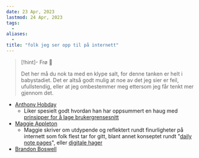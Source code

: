 ```yaml
---
date: 23 Apr, 2023
lastmod: 24 Apr, 2023
tags:
  - 
aliases:
  - 
title: "folk jeg ser opp til på internett"
---
```

> [!hint]- Frø  🌱
>
> Det her må du nok ta med en klype salt, for denne tanken er helt i babystadiet. Det er altså godt mulig at noe av det jeg sier er feil, ufullstendig, eller at jeg ombestemmer meg ettersom jeg får tenkt mer gjennom det.


- [Anthony Hobday](https://anthonyhobday.com/)
	- Liker spesielt godt hvordan han har oppsummert en haug med [prinsipper for å lage brukergrensesnitt](https://anthonyhobday.com/sideprojects/saferules/)
- [Maggie Appleton](https://maggieappleton.com/)
	- Maggie skriver om utdypende og reflektert rundt finurligheter på internett som folk flest tar for gitt, blant annet konseptet rundt "[daily note pages](https://maggieappleton.com/daily-notes)", eller [digitale hager](https://maggieappleton.com/garden)
- [Brandon Boswell](https://brandonkboswell.com/)
